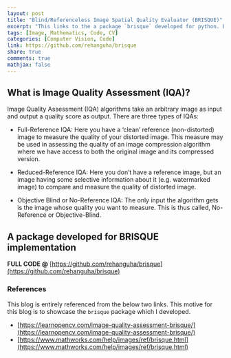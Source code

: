 ```yaml
---
layout: post
title: "Blind/Referenceless Image Spatial Quality Evaluator (BRISQUE)"
excerpt: "This links to the a package `brisque` developed for python. BRISQUE algorithm only gets the image whose quality you want to measure. This is thus called, No-Reference or Objective-Blind."
tags: [Image, Mathematics, Code, CV]
categories: [Computer Vision, Code]
link: https://github.com/rehanguha/brisque
share: true
comments: true
mathjax: false
---
```


## What is Image Quality Assessment (IQA)?

Image Quality Assessment (IQA) algorithms take an arbitrary image as input and output a quality score as output. There are three types of IQAs:

- Full-Reference IQA: Here you have a ‘clean’ reference (non-distorted) image to measure the quality of your distorted image. This measure may be used in assessing the quality of an image compression algorithm where we have access to both the original image and its compressed version.

- Reduced-Reference IQA: Here you don’t have a reference image, but an image having some selective information about it (e.g. watermarked image) to compare and measure the quality of distorted image.

- Objective Blind or No-Reference IQA: The only input the algorithm gets is the image whose quality you want to measure. This is thus called, No-Reference or Objective-Blind.


## A package developed for BRISQUE implementation

**FULL CODE @** [https://github.com/rehanguha/brisque](https://github.com/rehanguha/brisque)

### References

This blog is entirely referenced from the below two links. This motive for this blog is to showcase the `brisque` package which I developed. 
- [https://learnopencv.com/image-quality-assessment-brisque/](https://learnopencv.com/image-quality-assessment-brisque/)
- [https://www.mathworks.com/help/images/ref/brisque.html](https://www.mathworks.com/help/images/ref/brisque.html)